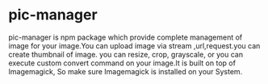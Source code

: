 # pic-manager
pic-manager is npm package which provide complete management of image for your image.You can upload image via stream ,url,request.you can create thumbnail of image. you can resize, crop, grayscale, or you can execute custom convert command on your image.It is built on top of Imagemagick, So make sure Imagemagick is installed on your System.
